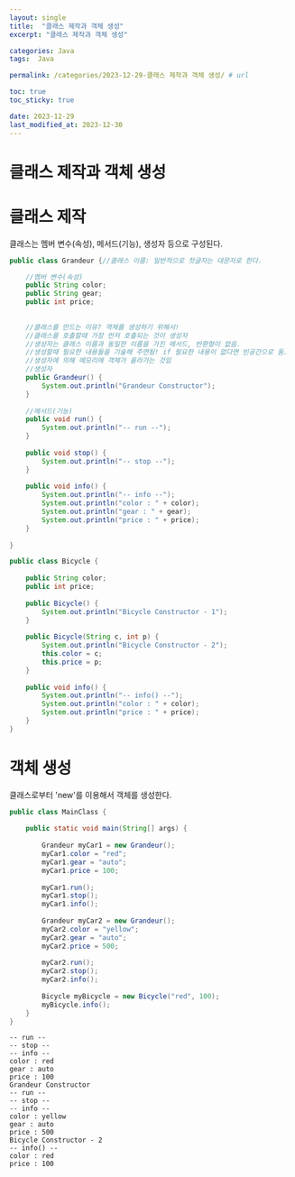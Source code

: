 ```yaml
---
layout: single
title:  "클래스 제작과 객체 생성"
excerpt: "클래스 제작과 객체 생성"

categories: Java
tags:  Java

permalink: /categories/2023-12-29-클래스 제작과 객체 생성/ # url

toc: true
toc_sticky: true

date: 2023-12-29
last_modified_at: 2023-12-30
---
```


# 클래스 제작과 객체 생성 

# 클래스 제작
클래스는 멤버 변수(속성), 메서드(기능), 생성자 등으로 구성된다.
```Java
public class Grandeur {//클래스 이름: 일반적으로 첫글자는 대문자로 한다.

	//멤버 변수(속성)
	public String color; 
	public String gear;
	public int price;
	
	
	//클래스를 만드는 이유? 객체를 생성하기 위해서!
	//클래스를 호출할때 가장 먼저 호출되는 것이 생성자
	//생성자는 클래스 이름과 동일한 이름을 가진 메서드, 반환형이 없음.
	//생성할때 필요한 내용들을 기술해 주면됨! if 필요한 내용이 없다면 빈공간으로 둠.
	//생성자에 의해 메모리에 객체가 올라가는 것임
	//생성자
	public Grandeur() { 
		System.out.println("Grandeur Constructor");
	}
	
	//메서드(기능)
	public void run() {
		System.out.println("-- run --");
	}
	
	public void stop() {
		System.out.println("-- stop --");
	}
	
	public void info() {
		System.out.println("-- info --");
		System.out.println("color : " + color);
		System.out.println("gear : " + gear);
		System.out.println("price : " + price);
	}
	
}
```
```Java
public class Bicycle {
	
	public String color;
	public int price;
	
	public Bicycle() {
		System.out.println("Bicycle Constructor - 1");
	}
	
	public Bicycle(String c, int p) {
		System.out.println("Bicycle Constructor - 2");
		this.color = c;
		this.price = p;
	}
	
	public void info() {
		System.out.println("-- info() --");
		System.out.println("color : " + color);
		System.out.println("price : " + price);
	}
}
```
# 객체 생성
클래스로부터 'new'를 이용해서 객체를 생성한다.
```Java
public class MainClass {
	
	public static void main(String[] args) {
	
		Grandeur myCar1 = new Grandeur();
		myCar1.color = "red";
		myCar1.gear = "auto";
		myCar1.price = 100;
		
		myCar1.run();
		myCar1.stop();
		myCar1.info();
		
		Grandeur myCar2 = new Grandeur();
		myCar2.color = "yellow";
		myCar2.gear = "auto";
		myCar2.price = 500;
		
		myCar2.run();
		myCar2.stop();
		myCar2.info();
		
		Bicycle myBicycle = new Bicycle("red", 100);
		myBicycle.info();
	}
}
```
    -- run --
    -- stop --
    -- info --
    color : red
    gear : auto
    price : 100
    Grandeur Constructor
    -- run --
    -- stop --
    -- info --
    color : yellow
    gear : auto
    price : 500
    Bicycle Constructor - 2
    -- info() --
    color : red
    price : 100
